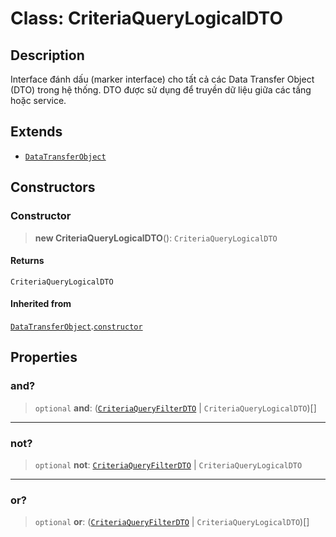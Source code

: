 # Class: CriteriaQueryLogicalDTO

## Description

Interface đánh dấu (marker interface) cho tất cả các Data Transfer Object (DTO)
trong hệ thống. DTO được sử dụng để truyền dữ liệu giữa các tầng hoặc service.

## Extends

- [`DataTransferObject`](/libraries/common-application/Class.DataTransferObject.md)

## Constructors

<a id="constructor"></a>

### Constructor

> **new CriteriaQueryLogicalDTO**(): `CriteriaQueryLogicalDTO`

#### Returns

`CriteriaQueryLogicalDTO`

#### Inherited from

[`DataTransferObject`](/libraries/common-application/Class.DataTransferObject.md).[`constructor`](/libraries/common-application/Class.DataTransferObject.md#constructor)

## Properties

<a id="and"></a>

### and?

> `optional` **and**: ([`CriteriaQueryFilterDTO`](/libraries/common-application/Class.CriteriaQueryFilterDTO.md) \| `CriteriaQueryLogicalDTO`)[]

---

<a id="not"></a>

### not?

> `optional` **not**: [`CriteriaQueryFilterDTO`](/libraries/common-application/Class.CriteriaQueryFilterDTO.md) \| `CriteriaQueryLogicalDTO`

---

<a id="or"></a>

### or?

> `optional` **or**: ([`CriteriaQueryFilterDTO`](/libraries/common-application/Class.CriteriaQueryFilterDTO.md) \| `CriteriaQueryLogicalDTO`)[]

